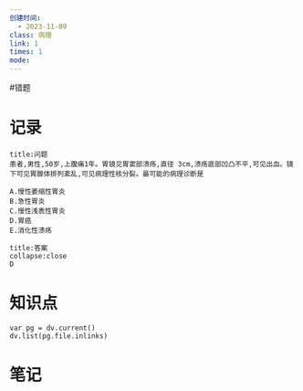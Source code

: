 ```yaml
---
创建时间:
  - 2023-11-09
class: 病理
link: 1
times: 1
mode:
---
```

#错题


记录
==
```ad-question
title:问题
患者,男性,50岁,上腹痛1年。胃镜见胃窦部溃疡,直径 3cm,溃疡底部凹凸不平,可见出血。镜下可见胃腺体排列紊乱,可见病理性核分裂。最可能的病理诊断是 

A.慢性萎缩性胃炎
B.急性胃炎
C.慢性浅表性胃炎
D.胃癌
E.消化性溃疡
```

```ad-note
title:答案
collapse:close
D
```

知识点
==
```dataviewjs
var pg = dv.current()
dv.list(pg.file.inlinks)
```

笔记
==